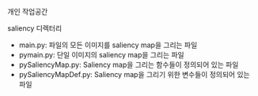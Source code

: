 개인 작업공간

saliency 디렉터리
- main.py: 파일의 모든 이미지를 saliency map을 그리는 파일
- pymain.py: 단일 이미지의 saliency map을 그리는 파일
- pySaliencyMap.py: Saliency map을 그리는 함수들이 정의되어 있는 파일
- pySaliencyMapDef.py: Saliency map을 그리기 위한 변수들이 정의되어 있는 파일